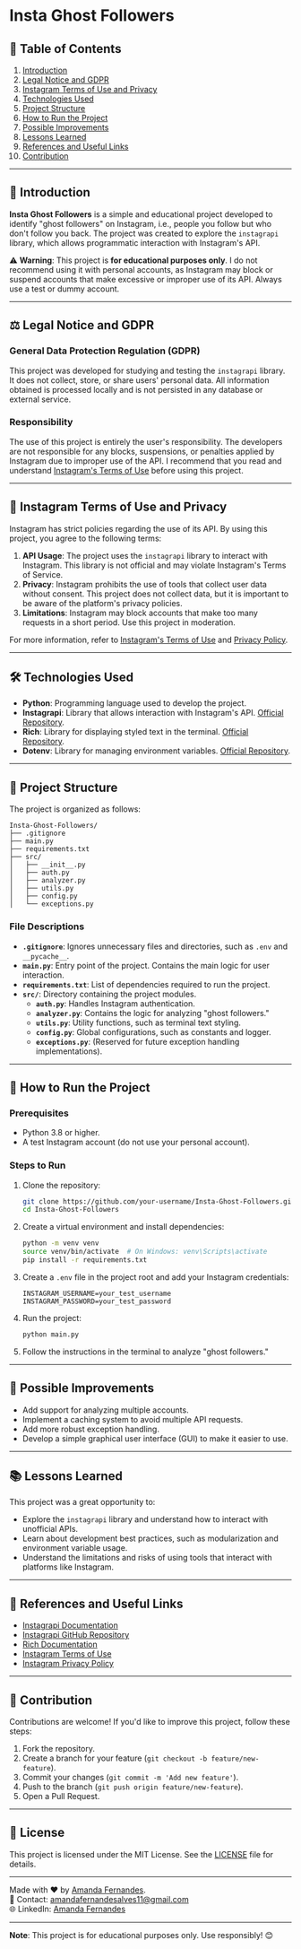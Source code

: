 # Insta Ghost Followers

## 📜 Table of Contents
1. [Introduction](#-introduction)
2. [Legal Notice and GDPR](#-legal-notice-and-gdpr)
3. [Instagram Terms of Use and Privacy](#-instagram-terms-of-use-and-privacy)
4. [Technologies Used](#-technologies-used)
5. [Project Structure](#-project-structure)
6. [How to Run the Project](#-how-to-run-the-project)
7. [Possible Improvements](#-possible-improvements)
8. [Lessons Learned](#-lessons-learned)
9. [References and Useful Links](#-references-and-useful-links)
10. [Contribution](#-contribution)

---

## 🌟 Introduction

**Insta Ghost Followers** is a simple and educational project developed to identify "ghost followers" on Instagram, i.e., people you follow but who don't follow you back. The project was created to explore the `instagrapi` library, which allows programmatic interaction with Instagram's API.

⚠️ **Warning**: This project is **for educational purposes only**. I do not recommend using it with personal accounts, as Instagram may block or suspend accounts that make excessive or improper use of its API. Always use a test or dummy account.

---

## ⚖️ Legal Notice and GDPR

### General Data Protection Regulation (GDPR)
This project was developed for studying and testing the `instagrapi` library. It does not collect, store, or share users' personal data. All information obtained is processed locally and is not persisted in any database or external service.

### Responsibility
The use of this project is entirely the user's responsibility. The developers are not responsible for any blocks, suspensions, or penalties applied by Instagram due to improper use of the API. I recommend that you read and understand [Instagram's Terms of Use](#-instagram-terms-of-use-and-privacy) before using this project.

---

## 📜 Instagram Terms of Use and Privacy

Instagram has strict policies regarding the use of its API. By using this project, you agree to the following terms:

1. **API Usage**: The project uses the `instagrapi` library to interact with Instagram. This library is not official and may violate Instagram's Terms of Service.
2. **Privacy**: Instagram prohibits the use of tools that collect user data without consent. This project does not collect data, but it is important to be aware of the platform's privacy policies.
3. **Limitations**: Instagram may block accounts that make too many requests in a short period. Use this project in moderation.

For more information, refer to [Instagram's Terms of Use](https://help.instagram.com/581066165581870) and [Privacy Policy](https://help.instagram.com/519522125107875).

---

## 🛠️ Technologies Used

- **Python**: Programming language used to develop the project.
- **Instagrapi**: Library that allows interaction with Instagram's API. [Official Repository](https://github.com/adw0rd/instagrapi).
- **Rich**: Library for displaying styled text in the terminal. [Official Repository](https://github.com/Textualize/rich).
- **Dotenv**: Library for managing environment variables. [Official Repository](https://github.com/theskumar/python-dotenv).

---

## 📂 Project Structure

The project is organized as follows:

```
Insta-Ghost-Followers/
├── .gitignore
├── main.py
├── requirements.txt
├── src/
│   ├── __init__.py
│   ├── auth.py
│   ├── analyzer.py
│   ├── utils.py
│   ├── config.py
│   └── exceptions.py
```

### File Descriptions

- **`.gitignore`**: Ignores unnecessary files and directories, such as `.env` and `__pycache__`.
- **`main.py`**: Entry point of the project. Contains the main logic for user interaction.
- **`requirements.txt`**: List of dependencies required to run the project.
- **`src/`**: Directory containing the project modules.
  - **`auth.py`**: Handles Instagram authentication.
  - **`analyzer.py`**: Contains the logic for analyzing "ghost followers."
  - **`utils.py`**: Utility functions, such as terminal text styling.
  - **`config.py`**: Global configurations, such as constants and logger.
  - **`exceptions.py`**: (Reserved for future exception handling implementations).

---

## 🚀 How to Run the Project

### Prerequisites

- Python 3.8 or higher.
- A test Instagram account (do not use your personal account).

### Steps to Run

1. Clone the repository:
   ```bash
   git clone https://github.com/your-username/Insta-Ghost-Followers.git
   cd Insta-Ghost-Followers
   ```

2. Create a virtual environment and install dependencies:
   ```bash
   python -m venv venv
   source venv/bin/activate  # On Windows: venv\Scripts\activate
   pip install -r requirements.txt
   ```

3. Create a `.env` file in the project root and add your Instagram credentials:
   ```env
   INSTAGRAM_USERNAME=your_test_username
   INSTAGRAM_PASSWORD=your_test_password
   ```

4. Run the project:
   ```bash
   python main.py
   ```

5. Follow the instructions in the terminal to analyze "ghost followers."

---

## 🔧 Possible Improvements

- Add support for analyzing multiple accounts.
- Implement a caching system to avoid multiple API requests.
- Add more robust exception handling.
- Develop a simple graphical user interface (GUI) to make it easier to use.

---

## 📚 Lessons Learned

This project was a great opportunity to:
- Explore the `instagrapi` library and understand how to interact with unofficial APIs.
- Learn about development best practices, such as modularization and environment variable usage.
- Understand the limitations and risks of using tools that interact with platforms like Instagram.

---

## 🔗 References and Useful Links

- [Instagrapi Documentation](https://adw0rd.github.io/instagrapi/)
- [Instagrapi GitHub Repository](https://github.com/adw0rd/instagrapi)
- [Rich Documentation](https://rich.readthedocs.io/)
- [Instagram Terms of Use](https://help.instagram.com/581066165581870)
- [Instagram Privacy Policy](https://help.instagram.com/519522125107875)

---

## 🤝 Contribution

Contributions are welcome! If you'd like to improve this project, follow these steps:

1. Fork the repository.
2. Create a branch for your feature (`git checkout -b feature/new-feature`).
3. Commit your changes (`git commit -m 'Add new feature'`).
4. Push to the branch (`git push origin feature/new-feature`).
5. Open a Pull Request.

---

## 📝 License

This project is licensed under the MIT License. See the [LICENSE](LICENSE) file for details.

---

Made with ❤️ by [Amanda Fernandes]([https://github.com/your-username](https://github.com/AmandaFernandes0701)).  
📧 Contact: amandafernandesalves11@gmail.com  
🌐 LinkedIn: [Amanda Fernandes]([https://www.linkedin.com/in/your-profile/])  

--- 

**Note**: This project is for educational purposes only. Use responsibly! 😊
